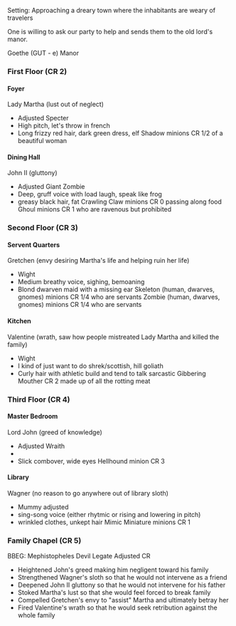 
Setting: Approaching a dreary town where the inhabitants are weary of travelers

One is willing to ask our party to help and sends them to the old lord's manor.

Goethe (GUT - e) Manor

### First Floor (CR 2)
#### Foyer
Lady Martha (lust out of neglect)
- Adjusted Specter 
- High pitch, let's throw in french
- Long frizzy red hair, dark green dress, elf
Shadow minions CR 1/2 of a beautiful woman
#### Dining Hall
John II (gluttony)
- Adjusted Giant Zombie 
- Deep, gruff voice with load laugh, speak like frog
- greasy black hair, fat
Crawling Claw minions CR 0 passing along food
Ghoul minions CR 1 who are ravenous but prohibited


### Second Floor (CR 3)
#### Servent Quarters
Gretchen (envy desiring Martha's life and helping ruin her life)
- Wight
- Medium breathy voice, sighing, bemoaning
- Blond dwarven maid with a missing ear
Skeleton (human, dwarves, gnomes) minions CR 1/4 who are servants
Zombie (human, dwarves, gnomes) minions CR 1/4 who are servants
#### Kitchen
Valentine (wrath, saw how people mistreated Lady Martha and killed the family)
- Wight
- I kind of just want to do shrek/scottish, hill goliath
- Curly hair with athletic build and tend to talk sarcastic
Gibbering Mouther CR 2 made up of all the rotting meat

### Third Floor (CR 4)

#### Master Bedroom
Lord John (greed of knowledge)
- Adjusted Wraith
- 
- Slick combover, wide eyes
Hellhound minion CR 3
#### Library
Wagner (no reason to go anywhere out of library sloth)
- Mummy adjusted
- sing-song voice (either rhytmic or rising and lowering in pitch)
- wrinkled clothes, unkept hair
Mimic Miniature minions CR 1

### Family Chapel (CR 5)
BBEG: Mephistopheles Devil Legate Adjusted CR
- Heightened John's greed making him negligent toward his family
- Strengthened Wagner's sloth so that he would not intervene as a friend
- Deepened John II gluttony so that he would not intervene for his father
- Stoked Martha's lust so that she would feel forced to break family
- Compelled Gretchen's envy to "assist" Martha and ultimately betray her
- Fired Valentine's wrath so that he would seek retribution against the whole family